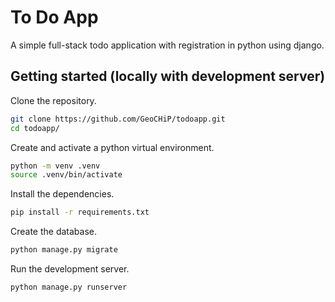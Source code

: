 # To Do App

A simple full-stack todo application with registration in python using django.

## Getting started (locally with development server)

Clone the repository.

```bash
git clone https://github.com/GeoCHiP/todoapp.git
cd todoapp/
```

Create and activate a python virtual environment.

```bash
python -m venv .venv
source .venv/bin/activate
```

Install the dependencies.

```bash
pip install -r requirements.txt
```

Create the database.

```bash
python manage.py migrate
```

Run the development server.

```bash
python manage.py runserver
```

